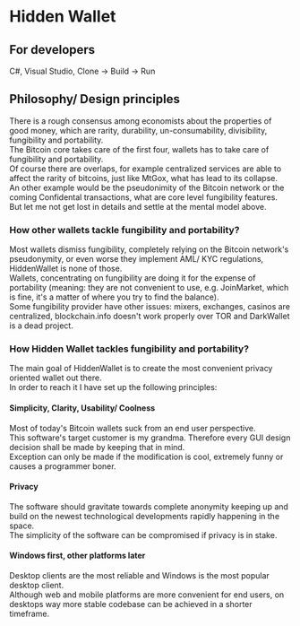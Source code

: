 # Hidden Wallet

## For developers
C#, Visual Studio, Clone -> Build -> Run

## Philosophy/ Design principles

There is a rough consensus among economists about the properties of good money, which are rarity, durability, un-consumability, divisibility, fungibility and portability.  
The Bitcoin core takes care of the first four, wallets has to take care of fungibility and portability.  
Of course there are overlaps, for example centralized services are able to affect the rarity of bitcoins, just like MtGox, what has lead to its collapse.  
An other example would be the pseudonimity of the Bitcoin network or the coming Confidental transactions, what are core level fungibility features. 
But let me not get lost in details and settle at the mental model above.

### How other wallets tackle fungibility and portability?

Most wallets dismiss fungibility, completely relying on the Bitcoin network's pseudonymity, or even worse they implement AML/ KYC regulations, HiddenWallet is none of those.  
Wallets, concentrating on fungibility are doing it for the expense of portability (meaning: they are not convenient to use, e.g. JoinMarket, which is fine, it's a matter of where you try to find the balance).  
Some fungibility provider have other issues: mixers, exchanges, casinos are centralized, blockchain.info doesn't work properly over TOR and DarkWallet is a dead project.  

### How Hidden Wallet tackles fungibility and portability?

The main goal of HiddenWallet is to create the most convenient privacy oriented wallet out there.  
In order to reach it I have set up the following principles:

#### Simplicity, Clarity, Usability/ Coolness

Most of today's Bitcoin wallets suck from an end user perspective.  
This software's target customer is my grandma. Therefore every GUI design decision shall be made by keeping that in mind.  
Exception can only be made if the modification is cool, extremely funny or causes a programmer boner.

#### Privacy

The software should gravitate towards complete anonymity keeping up and build on the newest technological developments rapidly happening in the space.  
The simplicity of the software can be compromised if privacy is in stake.

#### Windows first, other platforms later

Desktop clients are the most reliable and Windows is the most popular desktop client.  
Although web and mobile platforms are more convenient for end users, on desktops way more stable codebase can be achieved in a shorter timeframe.
